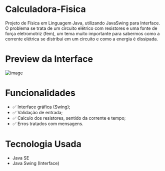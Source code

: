 # Calculadora-Fisica
Projeto de Física em Linguagem Java, utilizando JavaSwing para Interface.
O problema se trata de um circuito elétrico com resistores e uma fonte
de força eletromotriz (fem), um tema muito importante para sabermos como
a corrente elétrica se distribui em um circuito e como a energia é dissipada.

# Preview da Interface
![image](https://github.com/user-attachments/assets/86313528-be27-4635-8cff-d2c57e75de87)

# Funcionalidades
* ✅ Interface gráfica (Swing);
* ✅ Validação de entrada;
* ✅ Calculo dos resistores, sentido da corrente e tempo;
* ✅ Erros tratados com mensagens.

# Tecnologia Usada
* Java SE
* Java Swing (Interface)
